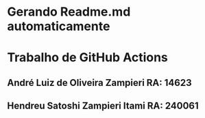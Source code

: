 # Gerando Readme.md automaticamente

# Trabalho de GitHub Actions
## André Luiz de Oliveira Zampieri RA: 14623
## Hendreu Satoshi Zampieri Itami RA: 240061
